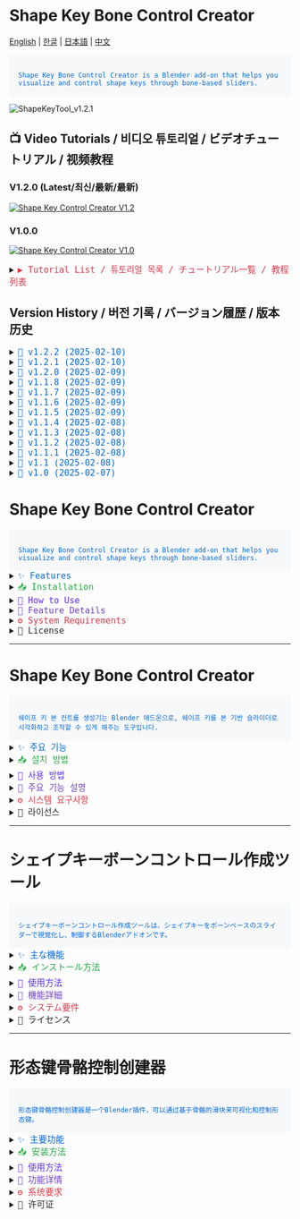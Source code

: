 # Shape Key Bone Control Creator

[English](#english) | [한글](#korean) | [日本語](#japanese) | [中文](#chinese)

<code style="color: #0366d6; background-color: #f6f8fa; padding: 16px; display: block;">
Shape Key Bone Control Creator is a Blender add-on that helps you visualize and control shape keys through bone-based sliders.
</code>

![ShapeKeyTool_v1.2.1](./images/ShapeKeyTool_v1.2.1.gif)

## 📺 Video Tutorials / 비디오 튜토리얼 / ビデオチュートリアル / 视频教程

### V1.2.0 (Latest/최신/最新/最新)
[![Shape Key Control Creator V1.2](https://img.youtube.com/vi/-gOa4OjP5So/maxresdefault.jpg)](https://youtu.be/-gOa4OjP5So)

### V1.0.0
[![Shape Key Control Creator V1.0](https://img.youtube.com/vi/ZL2vitS9E3M/maxresdefault.jpg)](https://youtu.be/ZL2vitS9E3M)

<details>
<summary><code style="color: #d73a49; font-size: 1.1em;">▶️ Tutorial List / 튜토리얼 목록 / チュートリアル一覧 / 教程列表</code></summary>

- [Shape Key Control Creator V1.2 - New Features and Improvements](https://youtu.be/-gOa4OjP5So)
- [Shape Key Control Creator V1.0 - Basic Tutorial](https://youtu.be/ZL2vitS9E3M)
</details>

## Version History / 버전 기록 / バージョン履歴 / 版本历史

<details>
<summary><code style="color: #0366d6; font-size: 1.1em;">📌 v1.2.2 (2025-02-10)</code></summary>

<details>
<summary><code style="color: #28a745;">🇺🇸 English</code></summary>

**Bug Fixes**
- Fix "Sync Now" operation error
- Add proper sync operation handling
- Improve synchronization stability

**System Improvements**
- Enhance bone sync operation support
- Add comprehensive error handling
- Improve operation feedback
</details>

<details>
<summary><code style="color: #28a745;">🇰🇷 한글</code></summary>

**버그 수정**
- "지금 동기화" 작업 오류 수정
- 적절한 동기화 작업 처리 추가
- 동기화 안정성 개선

**시스템 개선**
- 본 동기화 작업 지원 강화
- 포괄적인 오류 처리 추가
- 작업 피드백 개선
</details>

<details>
<summary><code style="color: #28a745;">🇯🇵 日本語</code></summary>

**バグ修正**
- 「今すぐ同期」操作のエラーを修正
- 適切な同期操作の処理を追加
- 同期の安定性を改善

**システム改善**
- ボーン同期操作のサポートを強化
- 包括的なエラー処理を追加
- 操作フィードバックを改善
</details>

<details>
<summary><code style="color: #28a745;">🇨🇳 中文</code></summary>

**错误修复**
- 修复"立即同步"操作错误
- 添加适当的同步操作处理
- 改进同步稳定性

**系统改进**
- 增强骨骼同步操作支持
- 添加全面错误处理
- 改进操作反馈
</details>
</details>

<details>
<summary><code style="color: #0366d6; font-size: 1.1em;">📌 v1.2.1 (2025-02-10)</code></summary>

<details>
<summary><code style="color: #28a745;">🇺🇸 English</code></summary>

**Multi-Bone Operation Enhancement**
- Add comprehensive multi-bone management system
  - Add batch deletion functionality
  - Add multiple bone synchronization
  - Improve parent-child relationship handling
  - Add state preservation during operations
- Implement advanced bone management
  - Add widget collection handling
  - Add driver synchronization
  - Add transform preservation
  - Add mirror settings management

**System Optimization**
- Enhanced code structure
  - Consolidate duplicate code
  - Centralize utility functions
  - Improve error handling system
  - Add comprehensive state management
- Streamlined operations
  - Add batch processing capabilities
  - Optimize synchronization process
  - Improve widget management
  - Enhance driver handling

**Performance Improvements**
- Optimize multi-bone operations
- Remove redundant processes
- Improve memory efficiency
- Enhance processing speed

**Bug Fixes**
- Fix bone synchronization issues
- Improve widget transformation accuracy
- Enhance operation stability
- Fix state preservation problems
</details>

<details>
<summary><code style="color: #28a745;">🇰🇷 한글</code></summary>

**다중 본 작업 강화**
- 포괄적인 다중 본 관리 시스템 추가
  - 일괄 삭제 기능 추가
  - 다중 본 동기화 추가
  - 부모-자식 관계 처리 개선
  - 작업 중 상태 보존 추가
- 고급 본 관리 구현
  - 위젯 컬렉션 처리 추가
  - 드라이버 동기화 추가
  - 트랜스폼 보존 추가
  - 미러 설정 관리 추가

**시스템 최적화**
- 코드 구조 강화
  - 중복 코드 통합
  - 유틸리티 함수 중앙화
  - 오류 처리 시스템 개선
  - 포괄적인 상태 관리 추가
- 작업 프로세스 개선
  - 일괄 처리 기능 추가
  - 동기화 프로세스 최적화
  - 위젯 관리 개선
  - 드라이버 처리 강화

**성능 개선**
- 다중 본 작업 최적화
- 중복 프로세스 제거
- 메모리 효율성 개선
- 처리 속도 향상

**버그 수정**
- 본 동기화 문제 수정
- 위젯 변환 정확도 개선
- 작업 안정성 강화
- 상태 보존 문제 수정
</details>

<details>
<summary><code style="color: #28a745;">🇯🇵 日本語</code></summary>

**マルチボーン操作の強化**
- 包括的なマルチボーン管理システムの追加
  - 一括削除機能の追加
  - 複数ボーンの同期追加
  - 親子関係の処理改善
  - 操作中の状態保持追加
- 高度なボーン管理の実装
  - ウィジェットコレクション処理の追加
  - ドライバー同期の追加
  - トランスフォーム保持の追加
  - ミラー設定管理の追加

**システム最適化**
- コード構造の強化
  - 重複コードの統合
  - ユーティリティ関数の一元化
  - エラー処理システムの改善
  - 包括的な状態管理の追加
- 作業プロセスの改善
  - バッチ処理機能の追加
  - 同期プロセスの最適化
  - ウィジェット管理の改善
  - ドライバー処理の強化

**パフォーマンス改善**
- マルチボーン操作の最適化
- 重複プロセスの削除
- メモリ効率の改善
- 処理速度の向上

**バグ修正**
- ボーン同期の問題を修正
- ウィジェット変換精度の改善
- 操作安定性の強化
- 状態保持の問題修正
</details>

<details>
<summary><code style="color: #28a745;">🇨🇳 中文</code></summary>

**多骨骼操作增强**
- 添加全面的多骨骼管理系统
  - 添加批量删除功能
  - 添加多骨骼同步
  - 改进父子关系处理
  - 添加操作期间状态保持
- 实现高级骨骼管理
  - 添加部件集合处理
  - 添加驱动器同步
  - 添加变换保持
  - 添加镜像设置管理

**系统优化**
- 增强代码结构
  - 合并重复代码
  - 集中实用函数
  - 改进错误处理系统
  - 添加全面状态管理
- 改进工作流程
  - 添加批处理功能
  - 优化同步流程
  - 改进部件管理
  - 增强驱动器处理

**性能改进**
- 优化多骨骼操作
- 删除冗余流程
- 改进内存效率
- 提高处理速度

**错误修复**
- 修复骨骼同步问题
- 改进部件变换精度
- 增强操作稳定性
- 修复状态保持问题
</details>
</details>

<details>
<summary><code style="color: #0366d6; font-size: 1.1em;">📌 v1.2.0 (2025-02-09)</code></summary>

<details>
<summary><code style="color: #28a745;">🇺🇸 English</code></summary>

**Shape Key System Enhancement**
- Add comprehensive shape key manipulation system
  - Add shape key inversion functionality
  - Add mirroring along specified axes
  - Add normalization of deformations
  - Add shape key merging capabilities
  - Add split functionality based on threshold
  - Add smoothing operations
- Implement advanced shape key operations
  - Add transfer between meshes
  - Add cleanup of minimal deformations
  - Add symmetrization options
  - Add randomization features
  - Add directional flipping
  - Add mirrored duplication

**UI/UX Improvements**
- Enhanced shape key manipulation interface
  - Add dedicated shape key selection UI
  - Add operation-specific options
  - Add intuitive controls for each function
- Streamlined workflow improvements
  - Remove unnecessary progress indicators
  - Optimize calculation processes
  - Improve error handling and feedback

**Performance Optimization**
- Optimize shape key calculations
- Remove redundant operations
- Improve memory usage
- Enhance processing efficiency

**Bug Fixes**
- Fix calculation accuracy issues
- Improve error handling
- Enhance operation stability
</details>

<details>
<summary><code style="color: #28a745;">🇰🇷 한글</code></summary>

**쉐이프 키 시스템 강화**
- 포괄적인 쉐이프 키 조작 시스템 추가
  - 쉐이프 키 반전 기능 추가
  - 지정된 축을 따라 미러링 추가
  - 변형 정규화 추가
  - 쉐이프 키 병합 기능 추가
  - 임계값 기반 분할 기능 추가
  - 스무딩 작업 추가
- 고급 쉐이프 키 작업 구현
  - 메쉬 간 전송 추가
  - 최소 변형 정리 추가
  - 대칭화 옵션 추가
  - 무작위화 기능 추가
  - 방향 뒤집기 추가
  - 미러링 복제 추가

**UI/UX 개선**
- 쉐이프 키 조작 인터페이스 강화
  - 전용 쉐이프 키 선택 UI 추가
  - 작업별 옵션 추가
  - 각 기능에 대한 직관적인 컨트롤 추가
- 작업 흐름 개선
  - 불필요한 진행 표시기 제거
  - 계산 프로세스 최적화
  - 오류 처리 및 피드백 개선

**성능 최적화**
- 쉐이프 키 계산 최적화
- 중복 작업 제거
- 메모리 사용 개선
- 처리 효율성 향상

**버그 수정**
- 계산 정확도 문제 수정
- 오류 처리 개선
- 작업 안정성 향상
</details>

<details>
<summary><code style="color: #28a745;">🇯🇵 日本語</code></summary>

**シェイプキーシステムの強化**
- 包括的なシェイプキー操作システムの追加
  - シェイプキー反転機能の追加
  - 指定軸に沿ったミラーリングの追加
  - 変形の正規化の追加
  - シェイプキー結合機能の追加
  - しきい値に基づく分割機能の追加
  - スムージング操作の追加
- 高度なシェイプキー操作の実装
  - メッシュ間の転送の追加
  - 最小変形のクリーンアップの追加
  - 対称化オプションの追加
  - ランダム化機能の追加
  - 方向反転の追加
  - ミラーコピーの追加

**UI/UX改善**
- シェイプキー操作インターフェースの強化
  - 専用シェイプキー選択UIの追加
  - 操作固有のオプションの追加
  - 各機能の直感的なコントロールの追加
- ワークフローの改善
  - 不要な進捗表示の削除
  - 計算プロセスの最適化
  - エラー処理とフィードバックの改善

**パフォーマンスの最適化**
- シェイプキー計算の最適化
- 重複操作の削除
- メモリ使用の改善
- 処理効率の向上

**バグ修正**
- 計算精度の問題を修正
- エラー処理の改善
- 操作の安定性向上
</details>

<details>
<summary><code style="color: #28a745;">🇨🇳 中文</code></summary>

**形态键系统增强**
- 添加全面的形态键操作系统
  - 添加形态键反转功能
  - 添加指定轴镜像
  - 添加变形标准化
  - 添加形态键合并功能
  - 添加基于阈值的分割功能
  - 添加平滑操作
- 实现高级形态键操作
  - 添加网格间传递
  - 添加微小变形清理
  - 添加对称化选项
  - 添加随机化功能
  - 添加方向翻转
  - 添加镜像复制

**UI/UX改进**
- 增强形态键操作界面
  - 添加专用形态键选择UI
  - 添加操作特定选项
  - 添加每个功能的直观控制
- 简化工作流程改进
  - 删除不必要的进度指示
  - 优化计算过程
  - 改进错误处理和反馈

**性能优化**
- 优化形态键计算
- 删除冗余操作
- 改进内存使用
- 提高处理效率

**错误修复**
- 修复计算精度问题
- 改进错误处理
- 提高操作稳定性
</details>
</details>

<details>
<summary><code style="color: #0366d6; font-size: 1.1em;">📌 v1.1.8 (2025-02-09)</code></summary>

<details>
<summary><code style="color: #28a745;">🇺🇸 English</code></summary>

**Widget System Enhancement**
- Add mesh and shape key selection to sync operator
  - Add direct shape key selection UI
  - Improve widget collection filtering
  - Add automatic default selection
- Standardize widget transform calculations
  - Unify transform calculation logic
  - Improve shape key range handling
  - Standardize offset calculations

**UI/UX Improvements**
- Enhance collection selection interface
  - Filter to show only Widgets collection children
  - Add automatic collection detection
  - Improve collection name handling
- Add intelligent default selection
  - Add shape key name detection from bone name
  - Improve initial value selection
  - Add automatic widget collection matching

**Bug Fixes**
- Fix widget position calculation issues
- Fix collection selection filtering
- Improve sync operation stability
</details>

<details>
<summary><code style="color: #28a745;">🇰🇷 한글</code></summary>

**위젯 시스템 강화**
- 싱크 오퍼레이터에 메쉬와 쉐이프 키 선택 추가
  - 직접 쉐이프 키 선택 UI 추가
  - 위젯 컬렉션 필터링 개선
  - 자동 기본값 선택 추가
- 위젯 트랜스폼 계산 표준화
  - 트랜스폼 계산 로직 통일
  - 쉐이프 키 범위 처리 개선
  - 오프셋 계산 표준화

**UI/UX 개선**
- 컬렉션 선택 인터페이스 강화
  - Widgets 컬렉션 자식만 표시하도록 필터링
  - 자동 컬렉션 감지 추가
  - 컬렉션 이름 처리 개선
- 지능형 기본값 선택 추가
  - 본 이름에서 쉐이프 키 이름 감지 추가
  - 초기값 선택 개선
  - 자동 위젯 컬렉션 매칭 추가

**버그 수정**
- 위젯 위치 계산 문제 수정
- 컬렉션 선택 필터링 수정
- 싱크 작업 안정성 개선
</details>

<details>
<summary><code style="color: #28a745;">🇯🇵 日本語</code></summary>

**ウィジェットシステムの強化**
- 同期オペレーターにメッシュとシェイプキーの選択を追加
  - 直接シェイプキー選択UIの追加
  - ウィジェットコレクションフィルタリングの改善
  - 自動デフォルト選択の追加
- ウィジェットトランスフォーム計算の標準化
  - トランスフォーム計算ロジックの統一
  - シェイプキー範囲処理の改善
  - オフセット計算の標準化

**UI/UX改善**
- コレクション選択インターフェースの強化
  - Widgetsコレクションの子のみ表示するフィルタリング
  - 自動コレクション検出の追加
  - コレクション名処理の改善
- インテリジェントデフォルト選択の追加
  - ボーン名からシェイプキー名を検出
  - 初期値選択の改善
  - 自動ウィジェットコレクションマッチングの追加

**バグ修正**
- ウィジェット位置計算の問題を修正
- コレクション選択フィルタリングの修正
- 同期操作の安定性向上
</details>

<details>
<summary><code style="color: #28a745;">🇨🇳 中文</code></summary>

**部件系统增强**
- 为同步操作添加网格和形态键选择
  - 添加直接形态键选择界面
  - 改进部件集合过滤
  - 添加自动默认选择
- 标准化部件变换计算
  - 统一变换计算逻辑
  - 改进形态键范围处理
  - 标准化偏移计算

**UI/UX改进**
- 增强集合选择界面
  - 仅显示Widgets集合子项的过滤
  - 添加自动集合检测
  - 改进集合名称处理
- 添加智能默认选择
  - 从骨骼名称检测形态键名称
  - 改进初始值选择
  - 添加自动部件集合匹配

**错误修复**
- 修复部件位置计算问题
- 修复集合选择过滤
- 改进同步操作稳定性
</details>
</details>

<details>
<summary><code style="color: #0366d6; font-size: 1.1em;">📌 v1.1.7 (2025-02-09)</code></summary>

![Regeneration Button](./images/regeneration_button.png)

<details>
<summary><code style="color: #28a745;">🇺🇸 English</code></summary>

**Parent Relationship Preservation**
- Add bone parent preservation during regeneration
  - Store parent bone information
  - Restore parent relationships in edit mode
  - Maintain bone hierarchies
- Improve regeneration workflow
  - Add proper mode switching
  - Handle parent bones correctly
  - Maintain bone structure

**Widget System Enhancement**
- Simplify widget preservation system
  - Remove unnecessary data storage
  - Focus on essential widget data
  - Improve code efficiency
- Add proper mode handling
  - Add edit mode switching for parent setup
  - Improve mode restoration
  - Add safety checks

**Bug Fixes**
- Fix widget restoration process
- Fix parent bone handling
- Improve error handling
</details>

<details>
<summary><code style="color: #28a745;">🇰🇷 한글</code></summary>

**부모 관계 보존**
- 리제네레이트 시 본 부모 관계 보존 추가
  - 부모 본 정보 저장
  - 에딧 모드에서 부모 관계 복원
  - 본 계층 구조 유지
- 리제네레이트 워크플로우 개선
  - 적절한 모드 전환 추가
  - 부모 본 올바르게 처리
  - 본 구조 유지

**위젯 시스템 강화**
- 위젯 보존 시스템 단순화
  - 불필요한 데이터 저장 제거
  - 핵심 위젯 데이터에 집중
  - 코드 효율성 개선
- 적절한 모드 처리 추가
  - 부모 설정을 위한 에딧 모드 전환 추가
  - 모드 복원 개선
  - 안전성 체크 추가

**버그 수정**
- 위젯 복원 프로세스 수정
- 부모 본 처리 수정
- 오류 처리 개선
</details>

<details>
<summary><code style="color: #28a745;">🇯🇵 日本語</code></summary>

**親子関係の保持**
- リジェネレート時のボーンの親子関係保持を追加
  - 親ボーン情報の保存
  - 編集モードでの親子関係の復元
  - ボーン階層構造の維持
- リジェネレートワークフローの改善
  - 適切なモード切り替えの追加
  - 親ボーンの適切な処理
  - ボーン構造の維持

**ウィジェットシステムの強化**
- ウィジェット保持システムの簡素化
  - 不要なデータ保存の削除
  - 重要なウィジェットデータに焦点を当て
  - コード効率の改善
- 適切なモード処理の追加
  - 親設定のための編集モード切り替えを追加
  - モード復元の改善
  - 安全性チェックの追加

**バグ修正**
- ウィジェット復元プロセスの修正
- 親ボーン処理の修正
- エラー処理の改善
</details>

<details>
<summary><code style="color: #28a745;">🇨🇳 中文</code></summary>

**父级关系保持**
- 添加重新生成时的骨骼父级关系保持
  - 保存父级骨骼信息
  - 在编辑模式下恢复父级关系
  - 维持骨骼层级结构
- 改进重新生成工作流程
  - 添加适当的模式切换
  - 正确处理父级骨骼
  - 维持骨骼结构

**部件系统增强**
- 简化部件保持系统
  - 删除不必要的数据存储
  - 专注于核心部件数据
  - 提高代码效率
- 添加适当的模式处理
  - 添加用于父级设置的编辑模式切换
  - 改进模式恢复
  - 添加安全性检查

**错误修复**
- 修复部件恢复流程
- 修复父级骨骼处理
- 改进错误处理
</details>
</details>

<details>
<summary><code style="color: #0366d6; font-size: 1.1em;">📌 v1.1.6 (2025-02-09)</code></summary>

<details>
<summary><code style="color: #28a745;">🇺🇸 English</code></summary>

**Widget Preservation System**
- Add widget preservation during rigify regeneration
  - Store custom widget settings before regeneration
  - Restore widget settings after regeneration
  - Maintain widget positions and transformations
- Improve widget handling reliability
  - Preserve widget collections
  - Maintain widget relationships
  - Keep shape key connections

**Driver Value Enhancement**
- Add intelligent driver value handling
  - Detect and use existing driver values
  - Preserve original multiplier values
  - Remove hardcoded default values
- Improve driver setup consistency
  - Better value detection
  - Proper error handling
  - Maintain mathematical relationships

**Sync System Improvements**
- Add automatic sync functionality
  - Add sync enable/disable toggle
  - Optimize sync operations
  - Add proper error handling
- Clean up sync system
  - Remove redundant updates
  - Improve code efficiency
  - Better error reporting

**Post-Regeneration Workflow**
- Add automatic workflow after regeneration
  - Auto-hide metarig after regeneration
  - Auto-clear all selections
  - Auto-switch to pose mode
- Add multilingual support
  - Add translations for regeneration UI
  - Add translations for widget preservation
  - Improve user feedback messages

**Bug Fixes**
- Fix widget reset on regeneration
- Fix default driver values
- Remove unnecessary shape key updates

**Widget System Fixes**
- Fix widget preservation during regeneration
  - Add proper mode handling for widget operations
  - Fix custom shape assignment issues
  - Improve bone name mapping system
- Optimize widget handling process
  - Remove unnecessary property transfers
  - Focus on essential widget data
  - Add proper existence checks

**Important Note**
- Always use the addon's "Regenerate (Preserve Widgets)" button
- Using Blender's default regenerate button will result in:
  - Loss of all custom widgets starting with 'WGT_shape_key_ctrl'
  - Reset of all shape key control relationships
  - Loss of custom widget positions and settings
</details>

<details>
<summary><code style="color: #28a745;">🇰🇷 한글</code></summary>

**위젯 보존 시스템**
- 리기파이 리제네레이트 시 위젯 보존 기능 추가
  - 리제네레이트 전 커스텀 위젯 설정 저장
  - 리제네레이트 후 위젯 설정 복원
  - 위젯 위치와 변환 유지
- 위젯 처리 안정성 개선
  - 위젯 컬렉션 보존
  - 위젯 관계 유지
  - 쉐이프 키 연결 유지

**드라이버 값 개선**
- 지능형 드라이버 값 처리 추가
  - 기존 드라이버 값 감지 및 사용
  - 원본 승수 값 보존
  - 하드코딩된 기본값 제거
- 드라이버 설정 일관성 개선
  - 더 나은 값 감지
  - 적절한 오류 처리
  - 수학적 관계 유지

**동기화 시스템 개선**
- 자동 동기화 기능 추가
  - 동기화 활성화/비활성화 토글
  - 동기화 작업 최적화
  - 적절한 오류 처리
- 동기화 시스템 정리
  - 불필요한 업데이트 제거
  - 코드 효율성 개선
  - 더 나은 오류 보고

**리제네레이트 후처리 워크플로우**
- 리제네레이트 후 자동 워크플로우 추가
  - 리제네레이트 후 메타리그 자동 숨김
  - 모든 선택 자동 해제
  - 포즈 모드 자동 전환
- 다국어 지원 추가
  - 리제네레이트 UI 번역 추가
  - 위젯 보존 관련 번역 추가
  - 사용자 피드백 메시지 개선

**버그 수정**
- 리제네레이트 시 위젯 초기화 문제 수정
- 기본 드라이버 값 수정
- 불필요한 쉐이프 키 업데이트 제거

**위젯 시스템 수정**
- 리제네레이트 시 위젯 보존 수정
  - 위젯 작업을 위한 적절한 모드 처리 추가
  - 커스텀 쉐이프 할당 문제 수정
  - 본 이름 매핑 시스템 개선
- 위젯 처리 프로세스 최적화
  - 불필요한 속성 전송 제거
  - 핵심 위젯 데이터에 집중
  - 적절한 존재 여부 확인 추가

**중요 사항**
- 반드시 애드온의 "리제네레이트 (위젯 유지)" 버튼을 사용하세요
- 블렌더 기본 리제네레이트 버튼 사용 시:
  - 'WGT_shape_key_ctrl'로 시작하는 모든 커스텀 위젯이 손실됩니다
  - 모든 쉐이프 키 컨트롤 관계가 초기화됩니다
  - 커스텀 위젯의 위치와 설정이 손실됩니다
</details>

<details>
<summary><code style="color: #28a745;">🇯🇵 日本語</code></summary>

**ウィジェット保持システム**
- Rigify再生成時のウィジェット保持機能を追加
  - 再生成前のカスタムウィジェット設定を保存
  - 再生成後のウィジェット設定を復元
  - ウィジェットの位置と変換を維持
- ウィジェット処理の安定性を改善
  - ウィジェットコレクションの保持
  - ウィジェット関係の維持
  - シェイプキーの接続を維持

**ドライバー値の改善**
- インテリジェントなドライバー値処理を追加
  - 既存ドライバー値の検出と使用
  - 元の乗数値の保持
  - ハードコードされたデフォルト値を削除
- ドライバー設定の一貫性を改善
  - より良い値検出
  - 適切なエラー処理
  - 数学的関係の維持

**同期システムの改善**
- 自動同期機能を追加
  - 同期の有効/無効切り替え
  - 同期操作の最適化
  - 適切なエラー処理
- 同期システムの整理
  - 不要な更新を削除
  - コード効率の改善
  - より良いエラー報告

**再生成後のワークフロー**
- 再生成後の自動ワークフローを追加
  - 再生成後のメタリグ自動非表示
  - すべての選択の自動解除
  - ポーズモードへの自動切り替え
- 多言語サポートを追加
  - 再生成UIの翻訳を追加
  - ウィジェット保持関連の翻訳を追加
  - ユーザーフィードバックメッセージの改善

**バグ修正**
- 再生成時のウィジェットリセット問題を修正
- デフォルトドライバー値を修正
- 不要なシェイプキー更新を削除

**ウィジェットシステムの修正**
- 再生成時のウィジェット保持を修正
  - ウィジェット操作の適切なモード処理を追加
  - カスタムシェイプ割り当ての問題を修正
  - ボーン名マッピングシステムを改善
- ウィジェット処理プロセスを最適化
  - 不要なプロパティ転送を削除
  - 重要なウィジェットデータに焦点を当て
  - 適切な存在チェックを追加

**重要な注意事項**
- 必ずアドオンの「再生成（ウィジェット保持）」ボタンを使用してください
- Blenderのデフォルトの再生成ボタンを使用すると：
  - 'WGT_shape_key_ctrl'で始まるすべてのカスタムウィジェットが失われます
  - すべてのシェイプキーコントロールの関係がリセットされます
  - カスタムウィジェットの位置と設定が失われます
</details>

<details>
<summary><code style="color: #28a745;">🇨🇳 中文</code></summary>

**部件保存系统**
- 添加Rigify重新生成时的部件保存功能
  - 重新生成前保存自定义部件设置
  - 重新生成后恢复部件设置
  - 维持部件位置和变换
- 改进部件处理可靠性
  - 保存部件集合
  - 维持部件关系
  - 保持形态键连接

**驱动器值增强**
- 添加智能驱动器值处理
  - 检测并使用现有驱动器值
  - 保留原始倍数值
  - 删除硬编码默认值
- 改进驱动器设置一致性
  - 更好的值检测
  - 适当的错误处理
  - 维持数学关系

**同步系统改进**
- 添加自动同步功能
  - 添加同步启用/禁用开关
  - 优化同步操作
  - 添加适当的错误处理
- 清理同步系统
  - 删除冗余更新
  - 提高代码效率
  - 更好的错误报告

**重新生成后工作流程**
- 添加重新生成后自动工作流程
  - 重新生成后自动隐藏元骨架
  - 自动清除所有选择
  - 自动切换到姿势模式
- 添加多语言支持
  - 添加重新生成UI翻译
  - 添加部件保存相关翻译
  - 改进用户反馈消息

**错误修复**
- 修复重新生成时部件重置问题
- 修复默认驱动器值
- 删除不必要的形态键更新

**部件系统修复**
- 修复重新生成时的部件保存
  - 添加部件操作的适当模式处理
  - 修复自定义形状分配问题
  - 改进骨骼名称映射系统
- 优化部件处理流程
  - 删除不必要的属性传输
  - 专注于核心部件数据
  - 添加适当的存在性检查

**重要提示**
- 务必使用插件的"重新生成（保留部件）"按钮
- 使用Blender默认的重新生成按钮将导致：
  - 所有以'WGT_shape_key_ctrl'开头的自定义部件丢失
  - 所有形态键控制关系重置
  - 自定义部件的位置和设置丢失
</details>
</details>

<details>
<summary><code style="color: #0366d6; font-size: 1.1em;">📌 v1.1.5 (2025-02-09)</code></summary>

<details>
<summary><code style="color: #28a745;">🇺🇸 English</code></summary>

**Driver Value Preservation**
- Add existing driver value detection
  - Preserve original driver influence values
  - Copy existing driver multiplier values
  - Add fallback to default values
- Improve driver setup consistency
  - Handle rotation, location, and scale drivers
  - Maintain influence values across operations

**Driver Setup Enhancement**
- Add intelligent driver value handling
  - Parse existing driver expressions
  - Extract influence values from different formats
  - Preserve mathematical relationships

**Bug Fixes**
- Fix hardcoded driver multiplier values
- Improve driver value extraction reliability
- Add proper error handling for driver parsing
</details>

<details>
<summary><code style="color: #28a745;">🇰🇷 한글</code></summary>

**드라이버 값 보존**
- 기존 드라이버 값 감지 추가
  - 원본 드라이버 영향도 값 보존
  - 기존 드라이버 승수 값 복사
  - 기본값 폴백 추가
- 드라이버 설정 일관성 개선
  - 회전, 위치, 스케일 드라이버 처리
  - 작업 간 영향도 값 유지

**드라이버 설정 강화**
- 지능형 드라이버 값 처리 추가
  - 기존 드라이버 표현식 파싱
  - 다양한 형식에서 영향도 값 추출
  - 수학적 관계 보존

**버그 수정**
- 하드코딩된 드라이버 승수 값 수정
- 드라이버 값 추출 신뢰성 개선
- 드라이버 파싱을 위한 적절한 오류 처리 추가
</details>

<details>
<summary><code style="color: #28a745;">🇯🇵 日本語</code></summary>

**ドライバー値の保持**
- 既存ドライバー値の検出を追加
  - 元のドライバーの影響度値を保持
  - 既存ドライバーの乗数値をコピー
  - デフォルト値へのフォールバックを追加
- ドライバー設定の一貫性を改善
  - 回転、位置、スケールドライバーの処理
  - 操作間での影響度値の維持

**ドライバー設定の強化**
- インテリジェントなドライバー値処理を追加
  - 既存ドライバー式の解析
  - 様々な形式からの影響度値の抽出
  - 数学的関係の保持

**バグ修正**
- ハードコードされたドライバー乗数値を修正
- ドライバー値抽出の信頼性を改善
- ドライバー解析の適切なエラー処理を追加
</details>

<details>
<summary><code style="color: #28a745;">🇨🇳 中文</code></summary>

**驱动器值保持**
- 添加现有驱动器值检测
  - 保持原始驱动器影响值
  - 复制现有驱动器倍数值
  - 添加默认值回退
- 改进驱动器设置一致性
  - 处理旋转、位置和缩放驱动器
  - 在操作间维持影响值

**驱动器设置增强**
- 添加智能驱动器值处理
  - 解析现有驱动器表达式
  - 从不同格式提取影响值
  - 保持数学关系

**错误修复**
- 修复硬编码的驱动器倍数值
- 改进驱动器值提取可靠性
- 添加适当的驱动器解析错误处理
</details>
</details>

<details>
<summary><code style="color: #0366d6; font-size: 1.1em;">📌 v1.1.4 (2025-02-08)</code></summary>

<details>
<summary><code style="color: #28a745;">🇺🇸 English</code></summary>

**UI Improvements**
- Add appropriate icons for better visual feedback
  - Add bone icon to bone-related operations
  - Add text icon to text creation operations
- Improve button organization and visibility
- Update Apply to Bone button behavior
  - Show button consistently
  - Enable only in Rigify rig edit mode

**Bone Handling Enhancement**
- Fix EditBone custom shape assignment
  - Add proper PoseBone handling in edit mode
  - Improve bone matrix calculations
  - Fix widget positioning in edit mode
- Add proper bone mode detection and handling

**Shape Key List Improvements**
- Show different lists for different modes
  - Show all available meshes in pose mode
  - Show only selected mesh in object mode
- Maintain consistent list visibility

**Bug Fixes**
- Fix 'EditBone has no attribute custom_shape' error
- Improve error handling in bone operations
- Fix widget collection handling
</details>

<details>
<summary><code style="color: #28a745;">🇰🇷 한글</code></summary>

**UI 개선**
- 적절한 아이콘 추가로 시각적 피드백 향상
  - 본 관련 작업에 본 아이콘 추가
  - 텍스트 생성 작업에 텍스트 아이콘 추가
- 버튼 구성 및 가시성 개선
- Apply to Bone 버튼 동작 개선
  - 버튼 일관성 있게 표시
  - 리기파이 리그 에딧 모드에서만 활성화

**본 처리 기능 강화**
- EditBone 커스텀 쉐이프 할당 수정
  - 에딧 모드에서 PoseBone 처리 개선
  - 본 매트릭스 계산 개선
  - 에딧 모드에서 위젯 위치 설정 수정
- 본 모드 감지 및 처리 개선

**쉐이프 키 리스트 개선**
- 모드별 다른 리스트 표시
  - 포즈 모드에서 모든 사용 가능한 메쉬 표시
  - 오브젝트 모드에서 선택된 메쉬만 표시
- 일관된 리스트 가시성 유지

**버그 수정**
- 'EditBone has no attribute custom_shape' 에러 수정
- 본 작업 관련 에러 처리 개선
- 위젯 컬렉션 처리 수정
</details>

<details>
<summary><code style="color: #28a745;">🇯🇵 日本語</code></summary>

**UI改善**
- 適切なアイコンを追加し、視覚的フィードバックを向上
  - ボーン関連操作にボーンアイコンを追加
  - テキスト作成操作にテキストアイコンを追加
- ボタンの構成と可視性を改善
- Apply to Boneボタンの動作を改善
  - ボタンを一貫して表示
  - Rigifyリグの編集モードでのみ有効化

**ボーン処理機能の強化**
- EditBoneのカスタムシェイプ割り当てを修正
  - 編集モードでのPoseBone処理を改善
  - ボーンマトリックス計算を改善
  - 編集モードでのウィジェット位置設定を修正
- ボーンモードの検出と処理を改善

**シェイプキーリストの改善**
- モードごとに異なるリストを表示
  - ポーズモードで利用可能な全メッシュを表示
  - オブジェクトモードで選択メッシュのみ表示
- 一貫したリスト可視性を維持

**バグ修正**
- 'EditBone has no attribute custom_shape'エラーを修正
- ボーン操作関連のエラー処理を改善
- ウィジェットコレクション処理を修正
</details>

<details>
<summary><code style="color: #28a745;">🇨🇳 中文</code></summary>

**UI改进**
- 添加适当图标以提供更好的视觉反馈
  - 为骨骼相关操作添加骨骼图标
  - 为文本创建操作添加文本图标
- 改进按钮组织和可见性
- 改进Apply to Bone按钮行为
  - 始终显示按钮
  - 仅在Rigify骨架编辑模式下启用

**骨骼处理增强**
- 修复EditBone自定义形状分配
  - 改进编辑模式下的PoseBone处理
  - 改进骨骼矩阵计算
  - 修复编辑模式下的部件位置
- 添加适当的骨骼模式检测和处理

**形态键列表改进**
- 为不同模式显示不同列表
  - 在姿态模式下显示所有可用网格
  - 在对象模式下仅显示选定网格
- 保持一致的列表可见性

**错误修复**
- 修复'EditBone has no attribute custom_shape'错误
- 改进骨骼操作错误处理
- 修复部件集合处理
</details>
</details>

<details>
<summary><code style="color: #0366d6; font-size: 1.1em;">📌 v1.1.3 (2025-02-08)</code></summary>

<details>
<summary><code style="color: #28a745;">🇺🇸 English</code></summary>

**Custom Driver Support Enhancement**
- Add support for user-created custom drivers
  - Display original expression for complex formulas
  - Handle mathematical operators in expressions
  - Preserve custom driver formulas in UI
- Improve driver value parsing
  - Add robust error handling for driver expressions
  - Handle various driver formula formats
  - Support complex mathematical expressions

**UI Improvements**
- Add different UI states for various expression types
  - Show original formula for non-standard expressions
  - Display "Custom" label for unrecognized formats
  - Maintain existing UI for standard drivers

**Bug Fixes**
- Fix incorrect value display for complex expressions
- Improve handling of mathematical operators
- Add proper error handling for invalid expressions
</details>

<details>
<summary><code style="color: #28a745;">🇰🇷 한글</code></summary>

**사용자 정의 드라이버 지원 강화**
- 사용자가 생성한 커스텀 드라이버 지원 추가
  - 복잡한 수식의 원본 표현식 표시
  - 수학 연산자가 포함된 표현식 처리
  - 커스텀 드라이버 수식 보존
- 드라이버 값 파싱 개선
  - 드라이버 표현식에 대한 안정적인 오류 처리
  - 다양한 드라이버 수식 형식 처리
  - 복잡한 수학 표현식 지원

**UI 개선**
- 다양한 표현식 유형에 대한 UI 상태 추가
  - 비표준 표현식의 원본 수식 표시
  - 인식할 수 없는 형식에 대해 "Custom" 라벨 표시
  - 표준 드라이버에 대한 기존 UI 유지

**버그 수정**
- 복잡한 표현식의 잘못된 값 표시 수정
- 수학 연산자 처리 개선
- 잘못된 표현식에 대한 적절한 오류 처리 추가
</details>

<details>
<summary><code style="color: #28a745;">🇯🇵 日本語</code></summary>

**カスタムドライバーサポートの強化**
- ユーザー作成のカスタムドライバーをサポート
  - 複雑な数式の元の表現を表示
  - 数学演算子を含む表現の処理
  - カスタムドライバーの数式を保持
- ドライバー値の解析を改善
  - ドライバー表現の堅牢なエラー処理
  - 様々なドライバー数式形式に対応
  - 複雑な数学表現をサポート

**UI改善**
- 様々な表現タイプに対するUI状態を追加
  - 非標準表現の元の数式を表示
  - 認識できない形式に対して「Custom」ラベルを表示
  - 標準ドライバーの既存UIを維持

**バグ修正**
- 複雑な表現の不正な値表示を修正
- 数学演算子の処理を改善
- 無効な表現に対する適切なエラー処理を追加
</details>

<details>
<summary><code style="color: #28a745;">🇨🇳 中文</code></summary>

**自定义驱动器支持增强**
- 添加用户创建的自定义驱动器支持
  - 显示复杂公式的原始表达式
  - 处理包含数学运算符的表达式
  - 保留自定义驱动器公式
- 改进驱动器值解析
  - 添加驱动器表达式的稳健错误处理
  - 处理各种驱动器公式格式
  - 支持复杂数学表达式

**UI改进**
- 为各种表达式类型添加不同的UI状态
  - 显示非标准表达式的原始公式
  - 对无法识别的格式显示"Custom"标签
  - 维护标准驱动器的现有UI

**错误修复**
- 修复复杂表达式的错误值显示
- 改进数学运算符处理
- 添加对无效表达式的适当错误处理
</details>
</details>

<details>
<summary><code style="color: #0366d6; font-size: 1.1em;">📌 v1.1.2 (2025-02-08)</code></summary>

![Shape Key UI Preview](./images/shape_key_ui_preview.png)
![Driver Adjustment](./images/driver_adjustment.png)

<details>
<summary><code style="color: #28a745;">🇺🇸 English</code></summary>

**Shape Key UI Improvements**
- Add display functionality for all visible mesh shape keys
  - Show all shape key meshes visible in scene
  - Improve shape key list visibility
- Enhance driver UI stability
  - Add existence check for animation_data and drivers
  - Handle errors for shape keys without drivers
- Improve driver influence adjustment UI
  - Add mesh name, shape key name, and transform type to popup dialog
  - Enhance slider UI for better control

**Bug Fixes**
- Fix error occurring when processing shape keys without drivers
- Improve error handling in shape key operations
- Add proper checks for animation data existence
</details>

<details>
<summary><code style="color: #28a745;">🇰🇷 한글</code></summary>

**쉐이프 키 UI 개선**
- 모든 가시적인 메쉬의 쉐이프 키 표시 기능 추가
  - 씬에서 보이는 모든 쉐이프 키 메쉬 표시
  - 쉐이프 키 리스트 가시성 개선
- 드라이버 UI 안정성 향상
  - animation_data와 drivers 존재 여부 체크 추가
  - 드라이버가 없는 쉐이프 키에 대한 에러 처리
- 드라이버 영향도 조정 UI 개선
  - 팝업 다이얼로그에 메쉬 이름, 쉐이프 키 이름, 변환 타입 표시
  - 더 나은 제어를 위한 슬라이더 UI 개선

**버그 수정**
- 드라이버가 없는 쉐이프 키 처리 시 발생하는 에러 수정
- 쉐이프 키 작업의 에러 처리 개선
- 애니메이션 데이터 존재 여부 체크 추가
</details>

<details>
<summary><code style="color: #28a745;">🇯🇵 日本語</code></summary>

**シェイプキーUI改善**
- すべての可視メッシュのシェイプキー表示機能を追加
  - シーンに表示されているすべてのシェイプキーメッシュを表示
  - シェイプキーリストの可視性を改善
- ドライバーUIの安定性向上
  - animation_dataとdriversの存在チェックを追加
  - ドライバーのないシェイプキーのエラー処理
- ドライバーの影響度調整UI改善
  - ポップアップダイアログにメッシュ名、シェイプキー名、変換タイプを表示
  - より良い制御のためのスライダーUI改善

**バグ修正**
- ドライバーのないシェイプキー処理時のエラーを修正
- シェイプキー操作のエラー処理を改善
- アニメーションデータの存在チェックを追加
</details>

<details>
<summary><code style="color: #28a745;">🇨🇳 中文</code></summary>

**形态键UI改进**
- 添加显示所有可见网格形态键的功能
  - 显示场景中所有可见的形态键网格
  - 改进形态键列表可见性
- 增强驱动器UI稳定性
  - 添加animation_data和drivers存在性检查
  - 处理没有驱动器的形态键错误
- 改进驱动器影响度调整UI
  - 在弹出对话框中显示网格名称、形态键名称和变换类型
  - 改进滑块UI以获得更好的控制

**错误修复**
- 修复处理没有驱动器的形态键时出现的错误
- 改进形态键操作的错误处理
- 添加动画数据存在性检查
</details>
</details>

<details>
<summary><code style="color: #0366d6; font-size: 1.1em;">📌 v1.1.1 (2025-02-08)</code></summary>

<details>
<summary><code style="color: #28a745;">🇺🇸 English</code></summary>

**Slider Positioning System Update**
- Automatic slider positioning based on shape key ranges:
  - Center alignment for -1~1 range shape keys
  - Left alignment for 0~1 range shape keys
  - Proportional positioning for custom ranges
- Fixed shape key value range detection using slider_min/max
- Improved visual feedback for shape key control
- Added debug logging for slider positioning

**Bug Fixes**
- Fixed shape collection property in Apply Shape Key to Bone operator
- Fixed property not found errors in operator UI
- Improved collection handling in shape key bone operations
</details>

<details>
<summary><code style="color: #28a745;">🇰🇷 한글</code></summary>

**슬라이더 위치 시스템 업데이트**
- 쉐이프 키 범위에 따른 자동 슬라이더 위치 조정:
  - -1~1 범위: 본이 슬라이더 중앙에 위치
  - 0~1 범위: 본 기준 왼쪽 정렬
  - 커스텀 범위: 비율에 따른 위치 조정
- slider_min/max를 사용한 쉐이프 키 값 범위 감지 개선
- 시각적 피드백 향상
- 슬라이더 위치 설정 디버그 로깅 추가

**버그 수정**
- Apply Shape Key to Bone 오퍼레이터의 shape collection 속성 수정
- 오퍼레이터 UI의 속성 찾을 수 없음 오류 수정
- 쉐이프 키 본 작업에서 컬렉션 처리 개선
</details>

<details>
<summary><code style="color: #28a745;">🇯🇵 日本語</code></summary>

**スライダー位置システムの更新**
- シェイプキーの範囲に基づくスライダーの自動位置調整:
  - -1~1範囲: ボーンがスライダーの中央に配置
  - 0~1範囲: ボーンを基準に左寄せ
  - カスタム範囲: 比率に応じた位置調整
- slider_min/maxを使用したシェイプキーの値範囲検出を改善
- ビジュアルフィードバックを向上
- スライダー位置設定のデバッグログを追加

**バグ修正**
- Apply Shape Key to Boneオペレーターのshape collectionプロパティを修正
- オペレーターUIのプロパティが見つからないエラーを修正
- シェイプキーボーン操作のコレクション処理を改善
</details>

<details>
<summary><code style="color: #28a745;">🇨🇳 中文</code></summary>

**滑块位置系统更新**
- 基于形态键范围的滑块自动定位:
  - -1~1范围: 骨骼位于滑块中央
  - 0~1范围: 滑块左对齐到骨骼
  - 自定义范围: 按比例调整位置
- 使用slider_min/max改进形态键值范围检测
- 增强视觉反馈
- 添加滑块位置设置调试日志

**错误修复**
- 修复Apply Shape Key to Bone操作器中的shape collection属性
- 修复操作器UI中的属性未找到错误
- 改进形态键骨骼操作中的集合处理
</details>
</details>

<details>
<summary><code style="color: #0366d6; font-size: 1.1em;">📌 v1.1 (2025-02-08)</code></summary>

<details>
<summary><code style="color: #28a745;">🇺🇸 English</code></summary>

- Added head bone parenting option for shape key controllers
- Auto-select Basis shape key after driver operations
- Enhanced widget and bone cleanup during deletion
- Improved driver management system
- Added support for widget parenting to head bone
</details>

<details>
<summary><code style="color: #28a745;">🇰🇷 한글</code></summary>

- 쉐이프 키 컨트롤러의 헤드 본 페런팅 옵션 추가
- 드라이버 작업 후 자동으로 Basis 쉐이프 키 선택
- 삭제 시 위젯과 본 정리 기능 강화
- 드라이버 관리 시스템 개선
- 헤드 본에 대한 위젯 페런팅 지원 추가
</details>

<details>
<summary><code style="color: #28a745;">🇯🇵 日本語</code></summary>

- シェイプキーコントローラーにヘッドボーンペアレントオプションを追加
- ドライバー操作後にベーシスシェイプキーを自動選択
- 削除時のウィジェットとボーンのクリーンアップを強化
- ドライバー管理システムを改善
- ヘッドボーンへのウィジェットペアレントをサポート
</details>

<details>
<summary><code style="color: #28a745;">🇨🇳 中文</code></summary>

- 为形态键控制器添加头部骨骼父级选项
- 驱动器操作后自动选择基础形态键
- 增强删除时的部件和骨骼清理
- 改进驱动器管理系统
- 添加部件到头部骨骼的父级支持
</details>
</details>

<details>
<summary><code style="color: #0366d6; font-size: 1.1em;">📌 v1.0 (2025-02-07)</code></summary>

<details>
<summary><code style="color: #28a745;">🇺🇸 English</code></summary>

- Initial release
- Basic shape key bone creation
- Widget system implementation
- Driver system setup
</details>
</details>

<a name="english"></a>
# Shape Key Bone Control Creator

<code style="color: #0366d6; background-color: #f6f8fa; padding: 16px; display: block;">
Shape Key Bone Control Creator is a Blender add-on that helps you visualize and control shape keys through bone-based sliders.
</code>

<details>
<summary><code style="color: #0366d6; font-size: 1.1em;">✨ Features</code></summary>

- Visualize shape keys as 3D text
- Control shape keys through slider widgets
- Metarig and Rigify rig support
- Bone-based control system
- Automatic driver setup
</details>

<details>
<summary><code style="color: #28a745; font-size: 1.1em;">📥 Installation</code></summary>

1. Start Blender
2. Go to Edit > Preferences > Add-ons
3. Click "Install..."
4. Select the downloaded ZIP file
5. Activate the add-on
</details>

<details>
<summary><code style="color: #5f2eea; font-size: 1.1em;">🎯 How to Use</code></summary>

### 1. Initial Setup
- Find View3D > Sidebar > Shape Key Tools panel

### 2. Setup Metarig and Rigify rig
- Click "Find Metarig" to auto-detect metarig
- Click "Find Rigify" to auto-detect rigify rig

### 3. Create shape key bone
- Click "Add Shape Key Bone"
- Select target mesh and shape key
- Set transform type and influence
- Choose text widget creation options

### 4. Widget management
- Click "Recreate Templates" to reset templates
- Click "Assign Widget To Bone" for manual widget assignment
</details>

<details>
<summary><code style="color: #6f42c1; font-size: 1.1em;">🔧 Feature Details</code></summary>

### Shape Key Bone Creation
- Create new bone in metarig
- Auto-setup rigify parameters
- Auto-connect drivers
- Auto-generate text widgets

### Widget System
- Composed of handle, slider, and text
- Synchronized with bone movement
- Custom text support

### Driver System
- Location, rotation, scale-based control
- User-defined influence settings
- Automatic driver setup
</details>

<details>
<summary><code style="color: #d73a49; font-size: 1.1em;">⚙️ System Requirements</code></summary>

- Blender 4.0 or higher
- Rigify add-on required
</details>

<details>
<summary><code style="color: #24292e; font-size: 1.1em;">📜 License</code></summary>

GNU General Public License v3.0 (GPL-3.0)

This program is free software: you can redistribute it and/or modify it under the terms of the GNU General Public License as published by the Free Software Foundation, either version 3 of the License, or (at your option) any later version.
</details>

---

<a name="korean"></a>
# Shape Key Bone Control Creator

<code style="color: #0366d6; background-color: #f6f8fa; padding: 16px; display: block;">
쉐이프 키 본 컨트롤 생성기는 Blender 애드온으로, 쉐이프 키를 본 기반 슬라이더로 시각화하고 조작할 수 있게 해주는 도구입니다.
</code>

<details>
<summary><code style="color: #0366d6; font-size: 1.1em;">✨ 주요 기능</code></summary>

- 쉐이프 키를 3D 텍스트로 시각화
- 슬라이더 위젯을 통한 쉐이프 키 제어
- 메타리그와 리기파이 리그 지원
- 본 기반 컨트롤 시스템
- 드라이버 자동 설정
</details>

<details>
<summary><code style="color: #28a745; font-size: 1.1em;">📥 설치 방법</code></summary>

1. Blender를 실행합니다
2. Edit > Preferences > Add-ons로 이동합니다
3. "Install..." 버튼을 클릭합니다
4. 다운로드 받은 ZIP 파일을 선택합니다
5. 애드온을 활성화합니다
</details>

<details>
<summary><code style="color: #5f2eea; font-size: 1.1em;">🎯 사용 방법</code></summary>

### 1. 초기 설정
- View3D > Sidebar > Shape Key Tools 패널을 찾습니다

### 2. 메타리그와 리기파이 리그 설정
- "Find Metarig" 버튼으로 메타리그 자동 검색
- "Find Rigify" 버튼으로 리기파이 리그 자동 검색

### 3. 쉐이프 키 본 생성
- "Add Shape Key Bone" 버튼 클릭
- 대상 메쉬와 쉐이프 키 선택
- 변형 타입과 영향도 설정
- 텍스트 위젯 생성 옵션 선택

### 4. 위젯 관리
- "Recreate Templates" 버튼으로 템플릿 초기화
- "Assign Widget To Bone" 버튼으로 위젯 수동 할당
</details>

<details>
<summary><code style="color: #6f42c1; font-size: 1.1em;">🔧 주요 기능 설명</code></summary>

### 쉐이프 키 본 생성
- 메타리그에 새로운 본 생성
- 리기파이 파라미터 자동 설정
- 드라이버 자동 연결
- 텍스트 위젯 자동 생성

### 위젯 시스템
- 핸들, 슬라이더, 텍스트로 구성
- 본 움직임과 연동
- 커스텀 텍스트 지원

### 드라이버 시스템
- 위치, 회전, 스케일 기반 제어
- 사용자 정의 영향도 설정
- 자동 드라이버 설정
</details>

<details>
<summary><code style="color: #d73a49; font-size: 1.1em;">⚙️ 시스템 요구사항</code></summary>

- Blender 4.0 이상
- 리기파이 애드온 필요
</details>

<details>
<summary><code style="color: #24292e; font-size: 1.1em;">📜 라이선스</code></summary>

GNU General Public License v3.0 (GPL-3.0)

이 프로그램은 자유 소프트웨어입니다. GNU 일반 공중 사용 허가서(GPL) 버전 3 또는 그 이후 버전의 조건에 따라 이 프로그램을 재배포하거나 수정할 수 있습니다.
</details>

---

<a name="japanese"></a>
# シェイプキーボーンコントロール作成ツール

<code style="color: #0366d6; background-color: #f6f8fa; padding: 16px; display: block;">
シェイプキーボーンコントロール作成ツールは、シェイプキーをボーンベースのスライダーで視覚化し、制御するBlenderアドオンです。
</code>

<details>
<summary><code style="color: #0366d6; font-size: 1.1em;">✨ 主な機能</code></summary>

- シェイプキーを3Dテキストで視覚化
- スライダーウィジェットによるシェイプキー制御
- メタリグとRigifyリグのサポート
- ボーンベースの制御システム
- ドライバーの自動設定
</details>

<details>
<summary><code style="color: #28a745; font-size: 1.1em;">📥 インストール方法</code></summary>

1. Blenderを起動
2. Edit > Preferences > Add-onsに移動
3. "Install..."をクリック
4. ダウンロードしたZIPファイルを選択
5. アドオンを有効化
</details>

<details>
<summary><code style="color: #5f2eea; font-size: 1.1em;">🎯 使用方法</code></summary>

### 1. 初期設定
- View3D > Sidebar > Shape Key Toolsパネルを開く

### 2. メタリグとRigifyリグの設定
- "Find Metarig"ボタンでメタリグを自動検出
- "Find Rigify"ボタンでRigifyリグを自動検出

### 3. シェイプキーボーンの作成
- "Add Shape Key Bone"ボタンをクリック
- ターゲットメッシュとシェイプキーを選択
- 変形タイプと影響度を設定
- テキストウィジェット作成オプションを選択

### 4. ウィジェット管理
- "Recreate Templates"ボタンでテンプレートをリセット
- "Assign Widget To Bone"ボタンでウィジェットを手動割り当て
</details>

<details>
<summary><code style="color: #6f42c1; font-size: 1.1em;">🔧 機能詳細</code></summary>

### シェイプキーボーン作成
- メタリグに新規ボーンを作成
- Rigifyパラメータの自動設定
- ドライバーの自動接続
- テキストウィジェットの自動生成

### ウィジェットシステム
- ハンドル、スライダー、テキストで構成
- ボーンの動きと連動
- カスタムテキストのサポート

### ドライバーシステム
- 位置、回転、スケールベースの制御
- ユーザー定義の影響度設定
- 自動ドライバー設定
</details>

<details>
<summary><code style="color: #d73a49; font-size: 1.1em;">⚙️ システム要件</code></summary>

- Blender 4.0以上
- Rigifyアドオンが必要
</details>

<details>
<summary><code style="color: #24292e; font-size: 1.1em;">📜 ライセンス</code></summary>

GNU General Public License v3.0 (GPL-3.0)

このプログラムはフリーソフトウェアです。フリーソフトウェア財団によって発行されたGNU 一般公衆利用許諾契約書(GPL)バージョン3または、それ以降のバージョンの条件の下で再配布または改変することができます。
</details>

---

<a name="chinese"></a>
# 形态键骨骼控制创建器

<code style="color: #0366d6; background-color: #f6f8fa; padding: 16px; display: block;">
形态键骨骼控制创建器是一个Blender插件，可以通过基于骨骼的滑块来可视化和控制形态键。
</code>

<details>
<summary><code style="color: #0366d6; font-size: 1.1em;">✨ 主要功能</code></summary>

- 将形态键可视化为3D文本
- 通过滑块部件控制形态键
- 支持元骨架和Rigify骨架
- 基于骨骼的控制系统
- 自动设置驱动器
</details>

<details>
<summary><code style="color: #28a745; font-size: 1.1em;">📥 安装方法</code></summary>

1. 启动Blender
2. 进入Edit > Preferences > Add-ons
3. 点击"Install..."
4. 选择下载的ZIP文件
5. 激活插件
</details>

<details>
<summary><code style="color: #5f2eea; font-size: 1.1em;">🎯 使用方法</code></summary>

### 1. 初始设置
- 找到View3D > Sidebar > Shape Key Tools面板

### 2. 设置元骨架和Rigify骨架
- 点击"Find Metarig"自动检测元骨架
- 点击"Find Rigify"自动检测Rigify骨架

### 3. 创建形态键骨骼
- 点击"Add Shape Key Bone"
- 选择目标网格和形态键
- 设置变换类型和影响度
- 选择文本部件创建选项

### 4. 部件管理
- 点击"Recreate Templates"重置模板
- 点击"Assign Widget To Bone"手动分配部件
</details>

<details>
<summary><code style="color: #6f42c1; font-size: 1.1em;">🔧 功能详情</code></summary>

### 形态键骨骼创建
- 在元骨架中创建新骨骼
- 自动设置Rigify参数
- 自动连接驱动器
- 自动生成文本部件

### 部件系统
- 由手柄、滑块和文本组成
- 与骨骼移动同步
- 支持自定义文本

### 驱动器系统
- 基于位置、旋转、缩放的控制
- 用户自定义影响度设置
- 自动驱动器设置
</details>

<details>
<summary><code style="color: #d73a49; font-size: 1.1em;">⚙️ 系统要求</code></summary>

- Blender 4.0或更高版本
- 需要Rigify插件
</details>

<details>
<summary><code style="color: #24292e; font-size: 1.1em;">📜 许可证</code></summary>

GNU General Public License v3.0 (GPL-3.0)

本程序是自由软件：您可以根据自由软件基金会发布的GNU通用公共许可证的条款重新分发和/或修改它，可以选择使用版本3或更高版本的许可证。
</details>
